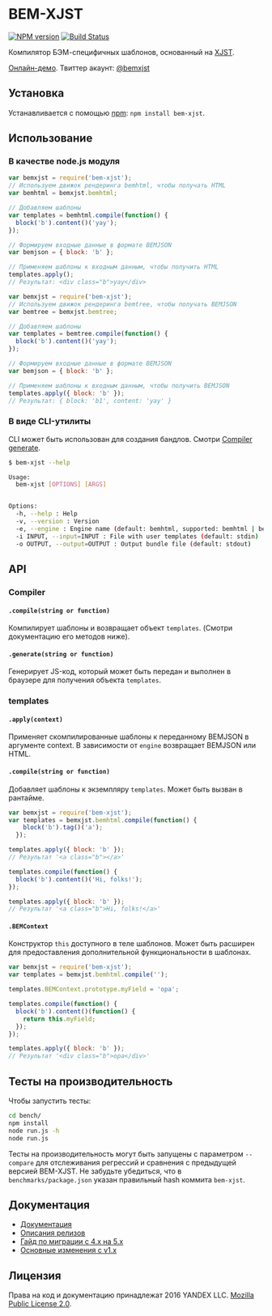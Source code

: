 # BEM-XJST

[![NPM version](http://img.shields.io/npm/v/bem-xjst.svg?style=flat)](http://www.npmjs.org/package/bem-xjst)
[![Build Status](http://img.shields.io/travis/bem/bem-xjst/master.svg)](https://travis-ci.org/bem/bem-xjst)

Компилятор БЭМ-специфичных шаблонов, основанный на [XJST](https://github.com/veged/xjst).

[Онлайн-демо](https://bem.github.io/bem-xjst/). Твиттер акаунт: [@bemxjst](https://twitter.com/bemxjst)

## Установка

Устанавливается с помощью [npm](https://npmjs.org): `npm install bem-xjst`.

## Использование

### В качестве node.js модуля

```js
var bemxjst = require('bem-xjst');
// Используем движок рендеринга bemhtml, чтобы получать HTML
var bemhtml = bemxjst.bemhtml;

// Добавляем шаблоны
var templates = bemhtml.compile(function() {
  block('b').content()('yay');
});

// Формируем входные данные в формате BEMJSON 
var bemjson = { block: 'b' };

// Применяем шаблоны к входным данным, чтобы получить HTML
templates.apply();
// Результат: <div class="b">yay</div>
```

```js
var bemxjst = require('bem-xjst');
// Используем движок рендеринга bemtree, чтобы получать BEMJSON
var bemtree = bemxjst.bemtree;

// Добавляем шаблоны
var templates = bemtree.compile(function() {
  block('b').content()('yay');
});

// Формируем входные данные в формате BEMJSON 
var bemjson = { block: 'b' };

// Применяем шаблоны к входным данным, чтобы получить BEMJSON
templates.apply({ block: 'b' });
// Результат: { block: 'b1', content: 'yay' }
```

### В виде CLI-утилиты

CLI может быть использован для создания бандлов. Смотри [Compiler
generate](#generatestring-or-function).

```bash
$ bem-xjst --help

Usage:
  bem-xjst [OPTIONS] [ARGS]


Options:
  -h, --help : Help
  -v, --version : Version
  -e, --engine : Engine name (default: bemhtml, supported: bemhtml | bemtree)
  -i INPUT, --input=INPUT : File with user templates (default: stdin)
  -o OUTPUT, --output=OUTPUT : Output bundle file (default: stdout)
```

## API

### Compiler

#### `.compile(string or function)`

Компилирует шаблоны и возвращает объект `templates`.
(Смотри документацию его методов ниже).

#### `.generate(string or function)`

Генерирует JS-код, который может быть передан и выполнен в браузере для
получения объекта `templates`.

### templates

#### `.apply(context)`

Применяет скомпилированные шаблоны к переданному BEMJSON в аргументе context.
В зависимости от `engine` возвращает BEMJSON или HTML.

#### `.compile(string or function)`

Добавляет шаблоны к экземпляру `templates`. Может быть вызван в рантайме.

```js
var bemxjst = require('bem-xjst');
var templates = bemxjst.bemhtml.compile(function() {
    block('b').tag()('a');
  });

templates.apply({ block: 'b' });
// Результат '<a class="b"></a>'

templates.compile(function() {
  block('b').content()('Hi, folks!');
});

templates.apply({ block: 'b' });
// Результат '<a class="b">Hi, folks!</a>'
```

#### `.BEMContext`

Конструктор `this` доступного в теле шаблонов. Может быть расширен для
предоставления дополнительной функциональности в шаблонах.

```js
var bemxjst = require('bem-xjst');
var templates = bemxjst.bemhtml.compile('');

templates.BEMContext.prototype.myField = 'opa';

templates.compile(function() {
  block('b').content()(function() {
    return this.myField;
  });
});

templates.apply({ block: 'b' });
// Результат '<div class="b">opa</div>'
```

## Тесты на производительность

Чтобы запустить тесты:

```bash
cd bench/
npm install
node run.js -h
node run.js
```

Тесты на производительность могут быть запущены с параметром `--compare`
для отслеживания регрессий и сравнения с предыдущей версией BEM-XJST. Не забудьте
 убедиться, что в `benchmarks/package.json` указан правильный hash коммита
 `bem-xjst`.

## Документация

 * [Документация](https://github.com/bem/bem-xjst/tree/master/docs/ru/)
 * [Описания релизов](https://github.com/bem/bem-xjst/releases)
 * [Гайд по миграции с 4.x на 5.x](https://github.com/bem/bem-xjst/wiki/Migration-guide-from-4.x-to-5.x)
 * [Основные изменения с v1.x](https://github.com/bem/bem-xjst/wiki/Notable-changes-between-bem-xjst@1.x-and-bem-xjst@2.x)

## Лицензия

Права на код и документацию принадлежат 2016 YANDEX LLC.
[Mozilla Public License 2.0](LICENSE.txt).

[0]: https://github.com/bem/bem-xjst/wiki/Notable-changes-between-bem-xjst@1.x-and-bem-xjst@2.x
[1]: https://github.com/bem/bem-xjst/wiki/Notable-changes-between-bem-xjst@1.x-and-bem-xjst@2.x#this_str-is-gone
